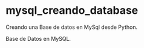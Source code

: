 # mysql_creando_database
Creando una Base de datos en MySql desde Python.


Base de Datos en MySQL.
